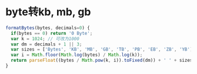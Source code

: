 # byte转kb, mb, gb
```javascript
formatBytes(bytes, decimals=0) {
  if(bytes == 0) return '0 Byte';
  var k = 1024; // 可改为1000
  var dm = decimals + 1 || 3;
  var sizes = ['Bytes', 'KB', 'MB', 'GB', 'TB', 'PB', 'EB', 'ZB', 'YB'];
  var i = Math.floor(Math.log(bytes) / Math.log(k));
  return parseFloat((bytes / Math.pow(k, i)).toFixed(dm)) + ' ' + sizes[i];
}
```



                      